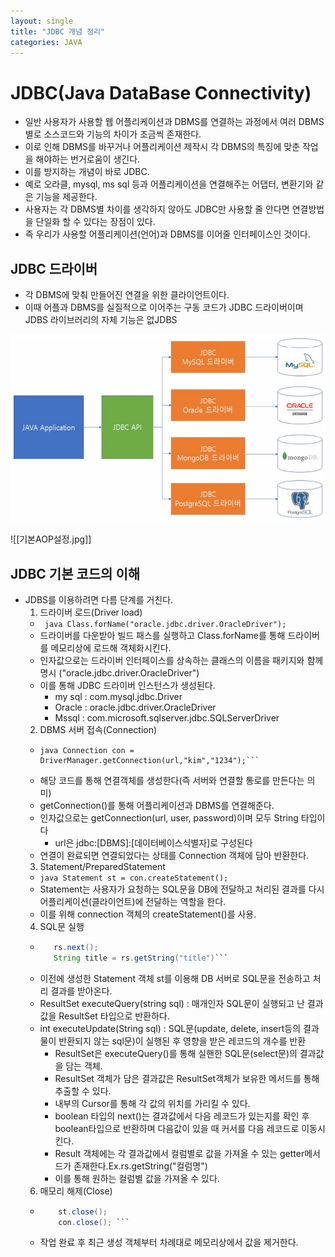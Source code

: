```yaml
---
layout: single
title: "JDBC 개념 정리"
categories: JAVA
---
```


# JDBC(Java DataBase Connectivity)
- 일반 사용자가 사용할 웹 어플리케이션과 DBMS를 연결하는 과정에서 여러 DBMS별로 소스코드와 기능의 차이가 조금씩 존재한다.
- 이로 인해 DBMS를 바꾸거나 어플리케이션 제작시 각 DBMS의 특징에 맞춘 작업을 해야하는 번거로움이 생긴다.
- 이를 방지하는 개념이 바로 JDBC.
- 예로 오라클, mysql, ms sql 등과 어플리케이션을 연결해주는 어댑터, 변환기와 같은 기능을 제공한다.
- 사용자는 각 DBMS별 차이를 생각하지 않아도 JDBC만 사용할 줄 안다면 연결방법을 단일화 할 수 있다는 장점이 있다.
- 즉 우리가 사용할 어플리케이션(언어)과 DBMS를 이어줄 인터페이스인 것이다.

## JDBC 드라이버
- 각 DBMS에 맞춰 만들어진 연결을 위한 클라이언트이다.
- 이때 어플과 DBMS를 실질적으로 이어주는 구동 코드가 JDBC 드라이버이며 JDBS 라이브러리의 자체 기능은 없JDBS

<img src="..//images/JDBC 구조.png" width="600" height="300">





![[기본AOP설정.jpg]]
## JDBC 기본 코드의 이해
- JDBS를 이용하려면 다름 단계를 거친다.
  1. 드라이버 로드(Driver load)
    - ``` java Class.forName("oracle.jdbc.driver.OracleDriver");```
    - 드라이버를 다운받아 빌드 패스를 실행하고 Class.forName를 통해 드라이버를 메모리상에 로드해 객체화시킨다.
    - 인자값으로는 드라이버 인터페이스를 상속하는 클래스의 이름을 패키지와 함께 명시 ("oracle.jdbc.driver.OracleDriver")
    - 이를 통해 JDBC 드라이버 인스턴스가 생성된다.
      - my sql : com.mysql.jdbc.Driver
      - Oracle : oracle.jdbc.driver.OracleDriver
      - Mssql : com.microsoft.sqlserver.jdbc.SQLServerDriver
  2. DBMS 서버 접속(Connection)
    - ```String url = "jdbs:orcle:thin:@localhost:1521:xepdb1";
      java Connection con = DriverManager.getConnection(url,"kim","1234");```
    - 해당 코드를 통해 연결객체를 생성한다(즉 서버와 연결할 통로를 만든다는 의미)
    - getConnection()를 통해 어플리케이션과 DBMS를 연결해준다.
    - 인자값으로는 getConnection(url, user, password)이며 모두 String 타입이다
      - url은 jdbc:[DBMS]:[데이터베이스식별자]로 구성된다
    - 연결이 완료되면 연결되었다는 상태를 Connection 객체에 담아 반환한다.
  3. Statement/PreparedStatement
    - ```java Statement st = con.createStatement();```
    - Statement는 사용자가 요청하는 SQL문을 DB에 전달하고 처리된 결과를 다시 어플리케이션(클라이언트)에 전달하는 역할을 한다.
    - 이를 위해 connection 객체의 createStatement()를 사용.
  4. SQL문 실행
    - ```java ResultSet re = st.executeQuery(sql);
         rs.next();
         String title = rs.getString("title")```
    - 이전에 생성한 Statement 객체 st를 이용해 DB 서버로 SQL문을 전송하고 처리 결과를 받아온다.
    - ResultSet executeQuery(string sql) : 매개인자 SQL문이 실행되고 난 결과값을 ResultSet 타입으로 반환하다.
    - int executeUpdate(String sql) : SQL문(update, delete, insert등의 결과물이 반환되지 않는 sql문)이 실행된 후 영향을 받은 레코드의 개수를 반환
      - ResultSet은 executeQuery()를 통해 실핸한 SQL문(select문)의 결과값을 담는 객체.
      - ResultSet 객체가 담은 결과값은 ResultSet객체가 보유한 메서드를 통해 추출할 수 있다.
      - 내부의 Cursor를 통해 각 값의 위치를 가리킬 수 있다.
      - boolean 타입의 next()는 결과값에서 다음 레코드가 있는지를 확인 후 boolean타입으로 반환하며 다음값이 있을 때 커서를 다음 레코드로 이동시킨다.
      - Result 객체에는 각 결과값에서 컬럼별로 값을 가져올 수 있는 getter메서드가 존재한다.Ex.rs.getString("컬럼명")
      - 이를 통해 원하는 컬럼별 값을 가져올 수 있다.
  6. 매모리 해제(Close)
    - ```java rs.close();
          st.close();
          con.close(); ```
    - 작업 완료 후 최근 생성 객체부터 차례대로 메모리상에서 값을 제거한다.
